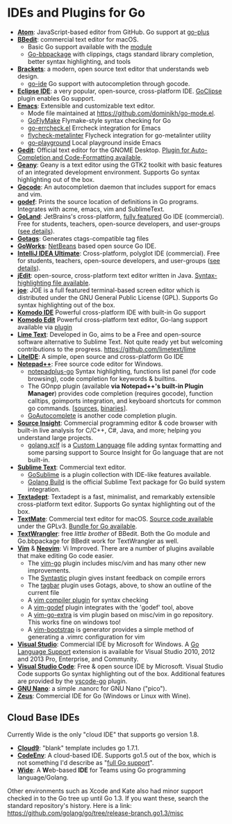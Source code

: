 # IDEs and Plugins for Go

  * **[Atom](https://atom.io/)**: JavaScript-based editor from GitHub. Go support at [go-plus](https://github.com/joefitzgerald/go-plus)
  * **[BBedit](https://www.barebones.com/products/bbedit/)**: commercial text editor for macOS.
    * Basic Go support available with the [module](https://www.barebones.com/products/bbedit/)
    * [Go-bbpackage](https://github.com/ascarter/go-bbpackage) with clippings, ctags standard library completion, better syntax highlighting, and tools
  * **[Brackets](http://brackets.io)**: a modern, open source text editor that understands web design.
    * [go-ide](https://github.com/David5i6/Brackets-Go-IDE) Go support with autocompletion through gocode.
  * **[Eclipse IDE](https://www.eclipse.org/)**: a very popular, open-source, cross-platform IDE. [GoClipse](https://goclipse.github.io/) plugin enables Go support.
  * **[Emacs](https://www.gnu.org/software/emacs/)**: Extensible and customizable text editor.
    * Mode file maintained at https://github.com/dominikh/go-mode.el.
    * [GoFlyMake](https://github.com/dougm/goflymake) Flymake-style syntax checking for Go
    * [go-errcheck.el](https://github.com/dominikh/go-errcheck.el) Errcheck integration for Emacs
    * [flycheck-metalinter](https://github.com/favadi/flycheck-gometalinter) Flycheck integration for go-metalinter utility
    * [go-playground](https://github.com/grafov/go-playground) Local playground inside Emacs
  * **[Gedit](https://wiki.gnome.org/Apps/Gedit)**: Official text editor for the GNOME Desktop. [Plugin for Auto-Completion and Code-Formatting available](https://bitbucket.org/fzzbt/go-gedit-plugin/).
  * **[Geany](https://www.geany.org/)**: Geany is a text editor using the GTK2 toolkit with basic features of an integrated development environment. Supports Go syntax highlighting out of the box.
  * **[Gocode](https://github.com/nsf/gocode)**: An autocompletion daemon that includes support for emacs and vim.
  * **[godef](https://github.com/rogpeppe/godef)**: Prints the source location of definitions in Go programs. Integrates with acme, emacs, vim and SublimeText.
  * **[GoLand](https://www.jetbrains.com/go/)**: JetBrains's cross-platform, [fully featured](https://www.jetbrains.com/go/features/) Go IDE (commercial). Free for students, teachers, open-source developers, and user-groups ([see details](https://www.jetbrains.com/go/buy/#edition=discounts)).
  * **[Gotags](https://github.com/jstemmer/gotags)**: Generates ctags-compatible tag files
  * **[GoWorks](http://tunnelvisionlabs.com/products/demo/goworks)**: [NetBeans](http://netbeans.org/) based open source Go IDE.
  * **[IntelliJ IDEA Ultimate](https://www.jetbrains.com/idea/)**: Cross-platform, polyglot IDE (commercial). Free for students, teachers, open-source developers, and user-groups ([see details](https://www.jetbrains.com/idea/buy/#edition=discounts)).
  * **[jEdit](http://www.jedit.org/)**: open-source, cross-platform text editor written in Java. [Syntax-highlighting file available](https://code.google.com/archive/p/go-stuff/source/default/source).
  * **[joe](http://joe-editor.sourceforge.net/)**: JOE is a full featured terminal-based screen editor which is distributed under the GNU General Public License (GPL). Supports Go syntax highlighting out of the box.
  * **[Komodo IDE](https://www.activestate.com/komodo-ide)** Powerful cross-platform IDE with built-in Go support
  * **[Komodo Edit](https://www.activestate.com/komodo-edit)** Powerful cross-platform text editor, Go-lang support available via [plugin](https://github.com/Komodo/komodo-go)
  * **[Lime Text](http://limetext.org/)**: Developed in Go, aims to be a Free and open-source software alternative to Sublime Text. Not quite ready yet but welcoming contributions to the progress. https://github.com/limetext/lime
  * **[LiteIDE](https://github.com/visualfc/liteide)**: A simple, open source and cross-platform Go IDE
  * **[Notepad++](http://notepad-plus-plus.org/)**: Free source code editor for Windows.
    * [notepadplus-go](https://github.com/chai2010/notepadplus-go) Syntax highlighting, functions list panel (for code browsing), code completion for keywords & builtins.
    * The GOnpp plugin (available **via Notepad++'s built-in Plugin Manager**) provides code completion (requires gocode), function calltips, goimports integration, and keyboard shortcuts for common go commands. [[sources](https://github.com/tike/GOnpp), [binaries](http://sourceforge.net/projects/gonpp/files/)].
    * [GoAutocomplete](https://github.com/steve-perkins/GoAutocomplete) is another code completion plugin.
  * **[Source Insight](https://www.sourceinsight.com)**: Commercial programming editor & code browser with built-in live analysis for C/C++, C#, Java, and more; helping you understand large projects.
    * [golang.xclf](https://www.sourceinsight.com/pub/languages/golang.xclf) is a [Custom Language](https://www.sourceinsight.com/download/custom-languages/) file adding syntax formatting and some parsing support to Source Insight for Go language that are not built-in.
  * **[Sublime Text](http://www.sublimetext.com/)**: Commercial text editor.
    * [GoSublime](https://github.com/DisposaBoy/GoSublime) is a plugin collection with IDE-like features available.
    * [Golang Build](https://github.com/golang/sublime-build) is the official Sublime Text package for Go build system integration.
  * **[Textadept](http://foicica.com/textadept/)**:  Textadept is a fast, minimalist, and remarkably extensible cross-platform text editor. Supports Go syntax highlighting out of the box.
  * **[TextMate](http://macromates.com/)**: Commercial text editor for macOS. [Source code available](https://github.com/textmate/textmate) under the GPLv3. [Bundle for Go available](https://github.com/syscrusher/golang.tmbundle).
  * **[TextWrangler](http://www.barebones.com/products/textwrangler/)**: free _little brother_ of BBedit. Both the Go module and Go.bbpackage for BBedit work for TextWrangler as well.
  * **[Vim](http://www.vim.org/)** & **[Neovim](https://neovim.io/)**: Vi Improved. There are a number of plugins available that make editing Go code easier.
    * The [vim-go](https://github.com/fatih/vim-go) plugin includes misc/vim and has many other new improvements.
    * The [Syntastic](https://github.com/scrooloose/syntastic) plugin gives instant feedback on compile errors
    * The [tagbar](https://github.com/majutsushi/tagbar) plugin uses Gotags, above, to show an outline of the current file
    * A [vim compiler plugin](https://github.com/rjohnsondev/vim-compiler-go) for syntax checking
    * A [vim-godef](https://github.com/dgryski/vim-godef) plugin integrates with the 'godef' tool, above
    * A [vim-go-extra](https://github.com/vim-jp/vim-go-extra) is vim plugin based on misc/vim in go repository. This works fine on windows too!
    * A [vim-bootstrap](https://vim-bootstrap.com/) is generator provides a simple method of generating a .vimrc configuration for vim
  * **[Visual Studio](https://www.visualstudio.com/)**: Commercial IDE by Microsoft for Windows. A [Go Language Support](https://visualstudiogallery.msdn.microsoft.com/bd7675ba-1bf5-4395-8c5a-4fc19dfc0d76) extension is available for Visual Studio 2010, 2012 and 2013 Pro, Enterprise, and Community.
  * **[Visual Studio Code](https://code.visualstudio.com/)**: Free & open source IDE by Microsoft. Visual Studio Code supports Go syntax highlighting out of the box. Additional features are provided by the [vscode-go](https://github.com/Microsoft/vscode-go) plugin.
  * **[GNU Nano](http://golang.cat-v.org/text-editors/nano/)**: a simple .nanorc for GNU Nano ("pico").
  * **[Zeus](http://www.zeusedit.com/go.html)**: Commercial IDE for Go (Windows or Linux with Wine).
  
## Cloud Base IDEs

Currently Wide is the only "cloud IDE" that supports go version 1.8.  

  * **[Cloud9](https://c9.io/)**: "blank" template includes go 1.7.1.
  * **[CodeEnv](https://codeenv.com/)**: A cloud-based IDE.  Supports go1.5 out of the box, which is not something I'd describe as "[full Go support](https://codeenv.com/env/codeenv/7/go/)".
  * **[Wide](https://github.com/b3log/wide)**: A <b>W</b>eb-based <b>IDE</b> for Teams using Go programming language/Golang.


Other environments such as Xcode and Kate also had minor support checked in to the Go tree up until Go 1.3. If you want these, search the standard repository's history. Here is a link: https://github.com/golang/go/tree/release-branch.go1.3/misc